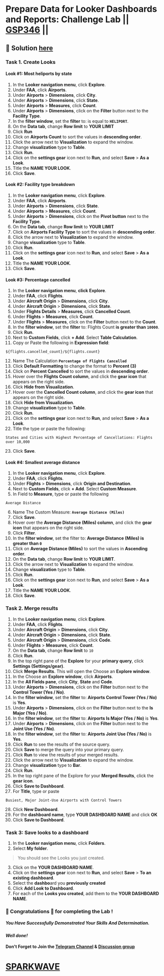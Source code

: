 # Prepare Data for Looker Dashboards and Reports: Challenge Lab || [GSP346](https://www.cloudskillsboost.google/focuses/18116?parent=catalog) ||

## 🔑 Solution [here](https://www.youtube.com/@sparkwave.01)

### Task 1. Create Looks

#### Look #1: Most heliports by state

1. In the **Looker navigation menu**, click **Explore**.
2. Under **FAA**, click ****Airports****.
3. Under **Airports** > **Dimensions**, click **City**.
4. Under **Airports** > **Dimensions**, click **State**.
5. Under **Airports** > **Measures**, click **Count**.
6. Under **Airports** > **Dimensions**, click on the **Filter** button next to the **Facility Type**.
7. In the **filter window**, set the **filter** to: is equal to **`HELIPORT`**.
8. On the **Data tab**, change **Row limit** to **YOUR LIMIT**
9. Click **Run**
10. Click on **Airports Count** to sort the values in **descending order**.
11. Click the arrow next to **Visualization** to expand the window.
12. Change **visualization** type to **Table**.
13. Click **Run**.
14. Click on the **settings gear** icon next to **Run**, and select **Save** > **As a Look**.
15. Title the **NAME YOUR LOOK**.
16. Click **Save**.

#### Look #2: Facility type breakdown

1. In the **Looker navigation menu**, click **Explore**.
2. Under **FAA**, click **Airports**.
3. Under **Airports** > **Dimensions**, click **State**.
4. Under **Airports** > **Measures**, click **Count**.
5. Under **Airports** > **Dimensions**, click on the **Pivot button** next to the **Facility Type**.
6. On the **Data tab**, change **Row limit** to **YOUR LIMIT**
7. Click on **Airports Facility Type** to sort the values in **descending order**.
8. Click the arrow next to **Visualization** to expand the window.
9. Change **visualization** type to **Table**.
10. Click **Run**.
11. Click on the **settings gear** icon next to **Run**, and select **Save** > **As a Look**.
12. Title the **NAME YOUR LOOK**.
13. Click **Save**.

#### Look #3: Percentage cancelled

1. In the **Looker navigation menu**, **click** **Explore**.
2. Under **FAA**, click **Flights**.
3. Under **Aircraft Origin** > **Dimensions**, click **City**.
4. Under **Aircraft Origin** > **Dimensions**, click **State**.
5. Under **Flights Details** > **Measures**, click **Cancelled Count**.
6. Under **Flights** > **Measures**, click **Count**.
7. Under **Flights** > **Measures**, click on the **Filter** button next to the **Count**.
8. In the **filter window**, set the **filter** to: Flights Count **is greater than `10000`**.
9. Click **Run**.
10. Next to **Custom Fields**, click **+ Add**. Select **Table Calculation**.
11. Copy or Paste the following in **Expression field**:
```
${flights.cancelled_count}/${flights.count}
```
12. Name The Calculation **`Percentage of Flights Cancelled`**
13. Click **Default Formatting** to change the format to **Percent (3)**
14. Click on **Percent Cancelled** to sort the values in **descending order**.
15. Hover over the **Flights Count column**, and click the **gear icon** that appears on the right side.
16. Click **Hide from Visualization**.
17. Hover over the **Cancelled Count column**, and click the **gear icon** that appears on the right side.
18. Click **Hide from Visualization**.
19. Change **visualization** type to **Table**.
20. Click **Run**.
21. Click on the **settings gear** icon next to **Run**, and select **Save** > **As a Look**.
22. Title the type or paste the following:
```
States and Cities with Highest Percentage of Cancellations: Flights over 10,000
```
23. Click **Save**.

#### Look #4: Smallest average distance

1. In the **Looker navigation menu**, click **Explore**.
2. Under **FAA**, click **Flights**.
3. Under **Flights** > **Dimensions**, click **Origin and Destination**.
4. Next to **Custom Fields**, click **+ Add**. Select **Custom Measure**.
5. In Field to **Measure**, type or  paste the following
```
Average Distance
```
6. Name The Custom Measure: **`Average Distance (Miles)`**
7. Click **Save**.
8. Hover over the **Average Distance (Miles) column**, and click the **gear icon** that appears on the right side.
9. Click **Filter**.
10. In the **filter window**, set the filter to: **Average Distance (Miles) is greater than `0`**
11. Click on **Average Distance (Miles)** to sort the values in **Ascending order**.
12. On the **Data tab**, change **Row limit** to **YOUR LIMIT**.
13. Click the arrow next to **Visualization** to expand the window.
14. Change **visualization** type to **Table**.
15. Click **Run**.
16. Click on the **settings gear** icon next to **Run**, and select **Save** > **As a Look**.
17. Title the **NAME YOUR LOOK**.
18. Click **Save**.

### Task 2. Merge results

1. In the **Looker navigation menu**, click **Explore**.
2. Under **FAA**, click **Flights**.
3. Under **Aircraft Origin** > **Dimensions**, click **City**.
4. Under **Aircraft Origin** > **Dimensions**, click **State**.
5. Under **Aircraft Origin** > **Dimensions**, click **Code**.
6. Under **Flights** > **Measures**, click **Count**.
7. On the **Data tab**, change **Row limit** to `10`
8. Click **Run**.
9. In the top right pane of the **Explore** for your **primary query**, click **Settings (Settings/gear)**.
10. Click **Merge Results**. This will open the Choose an **Explore window**.
11. In the Choose an **Explore window**, click **Airports**.
12. In the **All Fields pane**, click **City**, **State** and **Code**.
13. Under **Airports** > **Dimensions**, click on the **Filter** button next to the **Control Tower (Yes / No)**.
14. In the **filter window**, set the **filter** to: **Airports Control Tower (Yes / No)** is **Yes**.
15. Under **Airports** > **Dimensions**, click on the **Filter** button next to the **Is Major (Yes / No)**.
16. In the **filter window**, set the **filter** to: **Airports Is Major (Yes / No)** is **Yes**.
17. Under **Airports** > **Dimensions**, click on the **Filter** button next to the **Joint Use (Yes / No)**.
18. In the **filter window**, set the **filter** to: **Airports Joint Use (Yes / No)** is **Yes**.
19. Click **Run** to see the results of the source query.
20. Click **Save** to merge the query into your primary query.
21. Click **Run** to view the results of your merged results.
22. Click the arrow next to **Visualization** to expand the window.
23. Change **visualization** type to **Bar**.
24. Click **Run**.
25. In the top right pane of the Explore for your **Merged Results**, click the **gear icon**.
26. Click **Save to Dashboard**.
27. For **Title**, type or  paste
```
Busiest, Major Joint-Use Airports with Control Towers
```
28. Click **New Dashboard**.
29. For the **dashboard name**, type **YOUR DASHBOARD NAME** and click **OK**
30. Click **Save to Dashboard**.

### Task 3: Save looks to a dashboard

1. In the **Looker navigation menu**, click **Folders**.
2. Select **My folder**.
> You should see the Looks you just created.
3. Click on the **YOUR DASHBOARD NAME**.
4. Click on the **settings gear** icon next to **Run**, and select **Save** > **To an existing dashboard**.
5. Select the **dashbo**ard you **previously created**
6. Click **Add Look to Dashboard**.
7. For each of the **Looks you created**, add them to the **YOUR DASHBOARD NAME**.

### 🐼 Congratulations 🎉 for completing the Lab !

##### *You Have Successfully Demonstrated Your Skills And Determination.*

#### *Well done!*

#### Don't Forget to Join the [Telegram Channel](https://t.me/sparkwave.01) & [Discussion group](https://t.me/sparkwave.01chats)

# [SPARKWAVE](https://www.youtube.com/@sparkwave.01)
